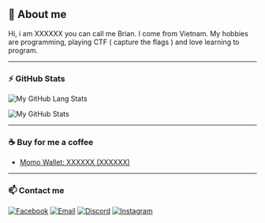 ## 📝 About me
Hi, i am XXXXXX you can call me Brian. I come from Vietnam. My hobbies are programming, playing CTF ( capture the flags ) and love learning to program.

---

### ⚡ GitHub Stats #
![My GitHub Lang Stats](https://github-readme-stats.vercel.app/api/top-langs/?username=vudinhnamkhanh&theme=tokyonight&layout=compact)

![My GitHub Stats](https://github-readme-stats.vercel.app/api?username=vudinhnamkhanh&count_private=true&show_icons=true&theme=tokyonight)

---

### ☕ Buy for me a coffee

- [Momo Wallet: XXXXXX (XXXXXX)](https://nhantien.momo.vn)

---

### 📫 Contact me
[![Facebook](https://img.shields.io/badge/Facebook-0077B5?style=for-the-badge&logo=facebook&color=395693&logoColor=white)](https://www.facebook.com/)
[![Email](https://img.shields.io/badge/Gmail-0077B5?style=for-the-badge&logo=gmail&color=ff1800&logoColor=white)](mailto:)
[![Discord](https://img.shields.io/badge/Discord-0077B5?style=for-the-badge&logo=discord&color=5037EA&logoColor=white)](https://discord.gg/UBv3TESZ)
[![Instagram](https://img.shields.io/badge/IG-0077B5?style=for-the-badge&logo=instagram&color=F2344E&logoColor=white)](https://www.instagram.com//)

